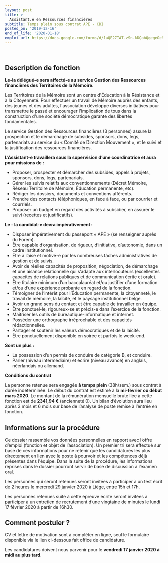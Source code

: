 ```yaml
---
layout: post
title: >-
  Assistant.e en Ressources financières
subtitle: Temps plein sous contrat APE - CDI
posted_on: '2019-12-16'
end_of_life: '2020-01-18'
emploi_url: https://docs.google.com/forms/d/1aQE27IAT-zSn-kDQabQqegeOeRBBJydfvfDawzMywIc/viewform?edit_requested=true
---
```


<p>&nbsp;</p>

## Description de fonction

**Le-la délégué-e sera affecté-e au service Gestion des Ressources financières des Territoires de la Mémoire.**

Les Territoires de la Mémoire sont un centre d'Éducation à la Résistance et à la Citoyenneté. Pour effectuer un travail de Mémoire auprès des enfants, des jeunes et des adultes, l'association développe diverses initiatives pour transmettre le passé et encourager l'implication de tous dans la construction d'une société démocratique garante des libertés fondamentales.

Le service Gestion des Ressources financières (3 personnes) assure la prospection et le démarchage de subsides, sponsors, dons, legs, partenariats au service du « Comité de Direction Mouvement », et le suivi et la justification des ressources financières. 

**L’Assistant-e travaillera sous la supervision d’une coordinatrice et aura pour missions de :**

- Proposer, prospecter et démarcher des subsides, appels à projets, sponsors, dons, legs, partenariats.
- Gérer les suivis relatifs aux conventionnements (Décret Mémoire, Réseau Territoire de Mémoire, Éducation permanente, etc).
- Rédiger les dossiers, documents et conventions afférents.
- Prendre des contacts téléphoniques, en face à face, ou par courrier et courriels.
- Proposer un budget en regard des activités à subsidier, en assurer le suivi (recettes et justificatifs).

**Le - la candidat-e devra impérativement :**

- Disposer impérativement du passeport « APE » (se renseigner auprès du Forem).
- Être capable d’organisation, de rigueur, d’initiative, d’autonomie, dans un cadre institutionnel.
- Être à l’aise et motivé-e par les nombreuses tâches administratives de gestion et de suivis.
- Avoir de réelles capacités de proposition, négociation, de démarchage et une aisance relationnelle qui s’adapte aux interlocuteurs (excellentes capacités de relations publiques et de communication écrite et orale).
- Être titulaire minimum d’un baccalauréat et/ou justifier d’une formation et/ou d’une expérience probante en regard de la fonction. 
- Témoigner de l’intérêt pour l’Éducation permanente, la citoyenneté, le travail de mémoire, la laïcité, et le paysage institutionnel belge.
- Avoir un grand sens du contact et être capable de travailler en équipe.
- Être ponctuel-le, rigoureux-se et précis-e dans l’exercice de la fonction.
- Maîtriser les outils de bureautique-informatique et internet.
- Posséder une orthographe irréprochable et des capacités rédactionnelles.
- Partager et soutenir les valeurs démocratiques et de la laïcité.
- Être ponctuellement disponible en soirée et parfois le week-end.

**Sont un plus :**

- La possession d’un permis de conduire de catégorie B, et conduire.
- Parler (niveau intermédiaire) et écrire (niveau avancé) en anglais, néerlandais ou allemand.

**Conditions du contrat**

La personne retenue sera engagée **à temps plein** (38h/sem.) sous contrat à durée indéterminée.
Le début du contrat est estimé à la **mi-février ou début mars 2020**. 
Le montant de la rémunération mensuelle brute liée à cette fonction est de **2341,94 €** (ancienneté 0).
Un bilan d’évolution aura lieu après 3 mois et 6 mois sur base de l’analyse de poste remise à l’entrée en fonction.

## Informations sur la procédure

Ce dossier rassemble vos données personnelles en rapport avec l’offre d’emploi (fonction et objet de l’association). Un premier tri sera effectué sur base de ces informations pour ne retenir que les candidatures les plus directement en lien avec le poste à pourvoir et les compétences déjà présentes dans l'équipe. Dans la suite de la procédure, les informations reprises dans le dossier pourront servir de base de discussion à l’examen oral.

Les personnes qui seront retenues seront invitées à participer à un test écrit de 2 heures le mercredi 29 janvier 2020 à Liège, entre 15h et 17h. 

Les personnes retenues suite à cette épreuve écrite seront invitées à participer à un entretien de recrutement d’une vingtaine de minutes le lundi 17 février 2020 à partir de 16h30.

## Comment postuler ?

CV et lettre de motivation sont à compléter en ligne, seul le formulaire disponible via le lien ci-dessous fait office de candidature.

Les candidatures doivent nous parvenir pour le **vendredi 17 janvier 2020 à midi au plus tard**.
